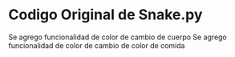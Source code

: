 # Codigo Original de Snake.py
Se agrego funcionalidad de color de cambio de cuerpo
Se agrego funcionalidad de color de cambio de color de comida
